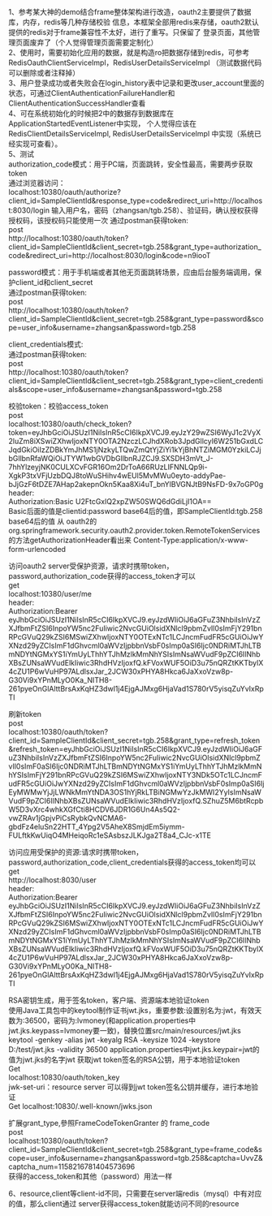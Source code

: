 1、参考某大神的demo结合frame整体架构进行改造，oauth2主要提供了数据库，内存，redis等几种存储校验
信息，本框架全部用redis来存储，oauth2默认提供的redis对于frame兼容性不太好，进行了重写。只保留了
登录页面，其他管理页面废弃了（个人觉得管理页面需要定制化）  
2、使用时，需要初始化应用的数据，就是构造ro把数据存储到redis，可参考RedisOauthClientServiceImpl，RedisUserDetailsServiceImpl
（测试数据代码可以删除或者注释掉）  
3、用户登录成功或者失败会在login_history表中记录和更改user_account里面的状态，可通过ClientAuthenticationFailureHandler和
ClientAuthenticationSuccessHandler查看  
4、可在系统初始化的时候把2中的数据存到数据库在ApplicationStartedEventListener中实现，
个人觉得应该在RedisClientDetailsServiceImpl,
RedisUserDetailsServiceImpl
中实现（系统已经实现可查看）。  
5、测试  
authorization_code模式：用于PC端，页面跳转，安全性最高，需要两步获取token  
通过浏览器访问：  
localhost:10380/oauth/authorize?client_id=SampleClientId&response_type=code&redirect_uri=http://localhost:8030/login
输入用户名，密码（zhangsan/tgb.258）、验证码，确认授权获得授权码，该授权码只能使用一次
通过postman获得token:  
post   
http://localhost:10380/oauth/token?client_id=SampleClientId&client_secret=tgb.258&grant_type=authorization_code&redirect_uri=http://localhost:8030/login&code=n9iooT  


password模式：用于手机端或者其他无页面跳转场景，应由后台服务端调用，保护client_id和client_secret  
通过postman获得token:  
post  
http://localhost:10380/oauth/token?client_id=SampleClientId&client_secret=tgb.258&grant_type=password&scope=user_info&username=zhangsan&password=tgb.258  


client_credentials模式:  
通过postman获得token:  
post  
http://localhost:10380/oauth/token?client_id=SampleClientId&client_secret=tgb.258&grant_type=client_credentials&scope=user_info&username=zhangsan&password=tgb.258  


校验token：校验access_token  
post  
localhost:10380/oauth/check_token?token=eyJhbGciOiJSUzI1NiIsInR5cCI6IkpXVCJ9.eyJzY29wZSI6WyJ1c2VyX2luZm8iXSwiZXhwIjoxNTY0OTA2NzczLCJhdXRob3JpdGllcyI6W251bGxdLCJqdGkiOiIzZDBkYmJhMS1jNzkyLTQwZmQtYjZiYi1kYjBhNTZiMGM0YzkiLCJjbGllbnRfaWQiOiJTYW1wbGVDbGllbnRJZCJ9.SXSDH3mVt_J-7hhYlzeyjNK0CULXCvFGR16Om2DrToA66RUzLIFNNLQp9i-XgkP3txVFjUzbDQJ8toWuSHihv4wEUl5MvMWu0eyto-addyPae-bJjGzF6tDZE7AHap2akepnOkn5Kaa8Xi4uT_bnYlBVGNJtB9NsFD-9x7oGP0g  
header:  
Authorization:Basic U2FtcGxlQ2xpZW50SWQ6dGdiLjI1OA==  
Basic后面的值是clientid:password base64后的值，即SampleClientId:tgb.258  base64后的值
从 oauth2的 org.springframework.security.oauth2.provider.token.RemoteTokenServices的方法getAuthorizationHeader看出来
Content-Type:application/x-www-form-urlencoded  


访问oauth2 server受保护资源，请求时携带token，password,authorization_code获得的access_token才可以  
get  
localhost:10380/user/me  
header:  
Authorization:Bearer eyJhbGciOiJSUzI1NiIsInR5cCI6IkpXVCJ9.eyJzdWIiOiJ6aGFuZ3NhbiIsInVzZXJfbmFtZSI6InpoYW5nc2FuIiwic2NvcGUiOlsidXNlcl9pbmZvIl0sImFjY291bnRPcGVuQ29kZSI6MSwiZXhwIjoxNTY0OTExNTc1LCJncmFudFR5cGUiOiJwYXNzd29yZCIsImF1dGhvcml0aWVzIjpbbnVsbF0sImp0aSI6Ijc0NDRiMTJhLTBmNDYtNGMxYS1iYmUyLThhYTJhMzlkMmNhYSIsImNsaWVudF9pZCI6IlNhbXBsZUNsaWVudElkIiwic3RhdHVzIjoxfQ.kFVoxWUF5OiD3u75nQRZtKKTbylX4cZU1P6wVuHP97ALdlsxJar_2JCW30xPHYA8Hkca6JaXxoVzw8p-G30Vi9xYPnMLyO0Ka_NITH8-261pyeOnGlAlttBrsAxKqHZ3dwl1j4EjgAJMxg6HjaVad1S780rV5yisqZuYvIxRpTI  


刷新token  
post  
localhost:10380/oauth/token?client_id=SampleClientId&client_secret=tgb.258&grant_type=refresh_token&refresh_token=eyJhbGciOiJSUzI1NiIsInR5cCI6IkpXVCJ9.eyJzdWIiOiJ6aGFuZ3NhbiIsInVzZXJfbmFtZSI6InpoYW5nc2FuIiwic2NvcGUiOlsidXNlcl9pbmZvIl0sImF0aSI6Ijc0NDRiMTJhLTBmNDYtNGMxYS1iYmUyLThhYTJhMzlkMmNhYSIsImFjY291bnRPcGVuQ29kZSI6MSwiZXhwIjoxNTY3NDk5OTc1LCJncmFudFR5cGUiOiJwYXNzd29yZCIsImF1dGhvcml0aWVzIjpbbnVsbF0sImp0aSI6IjEyMWMwYjJjLWNkMmYtNDA3OS1hYjRkLTBiNGMwYzJkMWI2YyIsImNsaWVudF9pZCI6IlNhbXBsZUNsaWVudElkIiwic3RhdHVzIjoxfQ.SZhuZ5M6btRcpbW5D3vXrc4whkXGfCti8HCDV6JDR1G6Un4As5Q2-vwZRAv1jGpjvPiCsRybkQvNCMA6-gbdFz4eluSn22HTT_4Ypg2V5AheX8SmjdEm5iymm-FULftkKwUiqO4MHeiqoRc1eSAsbszJLKJga2T8a4_CJc-x1TE  


访问应用受保护的资源:请求时携带token，password,authorization_code,client_credentials获得的access_token均可以  
get  
http://localhost:8030/user  
header:  
Authorization:Bearer  eyJhbGciOiJSUzI1NiIsInR5cCI6IkpXVCJ9.eyJzdWIiOiJ6aGFuZ3NhbiIsInVzZXJfbmFtZSI6InpoYW5nc2FuIiwic2NvcGUiOlsidXNlcl9pbmZvIl0sImFjY291bnRPcGVuQ29kZSI6MSwiZXhwIjoxNTY0OTExNTc1LCJncmFudFR5cGUiOiJwYXNzd29yZCIsImF1dGhvcml0aWVzIjpbbnVsbF0sImp0aSI6Ijc0NDRiMTJhLTBmNDYtNGMxYS1iYmUyLThhYTJhMzlkMmNhYSIsImNsaWVudF9pZCI6IlNhbXBsZUNsaWVudElkIiwic3RhdHVzIjoxfQ.kFVoxWUF5OiD3u75nQRZtKKTbylX4cZU1P6wVuHP97ALdlsxJar_2JCW30xPHYA8Hkca6JaXxoVzw8p-G30Vi9xYPnMLyO0Ka_NITH8-261pyeOnGlAlttBrsAxKqHZ3dwl1j4EjgAJMxg6HjaVad1S780rV5yisqZuYvIxRpTI  


RSA密钥生成，用于签名token，客户端、资源端本地验证token  
使用Java工具包中的keytool制作证书jwt.jks，重要参数:设置别名为:jwt，有效天数为:36500，密码为:lvmoney(和application.properties中jwt.jks.keypass=lvmoney要一致)，替换位置src/main/resources/jwt.jks
keytool -genkey -alias jwt -keyalg RSA -keysize 1024 -keystore D:/test/jwt.jks -validity 36500
application.properties中jwt.jks.keypair=jwt的值为jwt.jks的名字jwt
获取jwt token签名的RSA公钥，用于本地验证token  
Get   
localhost:10830/oauth/token_key  
jwk-set-uri：resource server 可以得到jwt token签名公钥并缓存，进行本地验证  
Get localhost:10830/.well-known/jwks.json  


扩展grant_type,參照FrameCodeTokenGranter 的 frame_code  
post  
localhost:10380/oauth/token?client_id=SampleClientId&client_secret=tgb.258&grant_type=frame_code&scope=user_info&username=zhangsan&password=tgb.258&captcha=UvvZ&captcha_num=1158216781404573696  
获得的access_token和其他（password）用法一样  

6、resource,client等client-id不同，只需要在server端redis（mysql）中有对应的值，那么client通过
server获得access_token就能访问不同的resource
